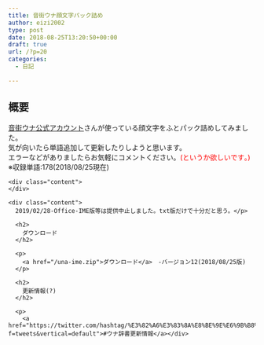 ```yaml
---
title: 音街ウナ顔文字パック詰め
author: eizi2002
type: post
date: 2018-08-25T13:20:50+00:00
draft: true
url: /?p=20
categories:
  - 日記

---
```

<div class="content">
  <h2>
    概要
  </h2>
  
  <p>
    <a href="https://twitter.com/otomachiuna">音街ウナ公式アカウント</a>さんが使っている顔文字をふとパック詰めしてみました。<br /> 気が向いたら単語追加して更新したりしようと思います。<br /> エラーなどがありましたらお気軽にコメントください。<span style="color: #ff0000;">(というか欲しいです｡)</span><br /> ※収録単語:178(2018/08/25現在)</div> 
    
    <div class="content">
    </div>
    
    <div class="content">
      2019/02/28-Office-IME版等は提供中止しました。txt版だけで十分だと思う。</p> 
      
      <h2>
        ダウンロード
      </h2>
      
      <p>
        <a href="/una-ime.zip">ダウンロード</a>　-バージョン12(2018/08/25版)
      </p>
      
      <h2>
        更新情報(?)
      </h2>
      
      <p>
        <a href="https://twitter.com/hashtag/%E3%82%A6%E3%83%8A%E8%BE%9E%E6%9B%B8%E6%9B%B4%E6%96%B0%E6%83%85%E5%A0%B1?f=tweets&vertical=default">#ウナ辞書更新情報</a></div>
